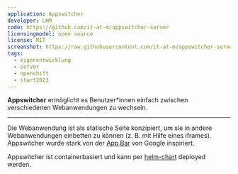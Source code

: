 ```yaml
---
application: Appswitcher
developer: LHM
code: https://github.com/it-at-m/appswitcher-server
licensingmodel: open source
license: MIT
screenshot: https://raw.githubusercontent.com/it-at-m/appswitcher-server/main/docs/embedded_in_applications.png
tags:
  - eigenentwicklung
  - server
  - openshift
  - start2023
---
```


**Appswitcher** ermöglicht es Benutzer\*innen einfach zwischen verschiedenen Webanwendungen zu wechseln.

---

Die Webanwendung ist als statische Seite konzipiert, um sie in andere Webanwendungen einbetten zu können (z. B. mit Hilfe eines iframes).
Appswitcher wurde stark von der [App Bar](https://support.google.com/accounts/answer/1714464?hl=en#zippy=%2Cswitch-between-apps) von Google inspiriert.

Appswitcher ist containerbasiert und kann per [helm-chart](https://github.com/it-at-m/helm-charts/tree/main/charts/appswitcher-server) deployed werden.
